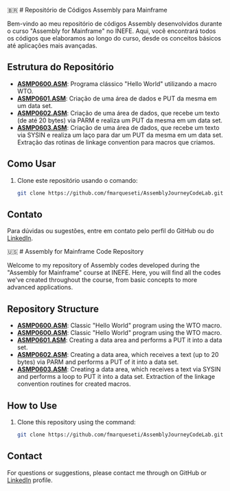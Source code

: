 🇧🇷 # Repositório de Códigos Assembly para Mainframe

Bem-vindo ao meu repositório de códigos Assembly desenvolvidos durante o curso "Assembly for Mainframe" no INEFE. Aqui, você encontrará todos os códigos que elaboramos ao longo do curso, desde os conceitos básicos até aplicações mais avançadas.

## Estrutura do Repositório

- **[ASMP0600.ASM](https://github.com/fmarqueseti/AssemblyJourneyCodeLab/blob/main/ASMP0600.ASM)**: Programa clássico "Hello World" utilizando a macro WTO.
- **[ASMP0601.ASM](https://github.com/fmarqueseti/AssemblyJourneyCodeLab/blob/main/ASMP0601.ASM)**: Criação de uma área de dados e PUT da mesma em um data set.
- **[ASMP0602.ASM](https://github.com/fmarqueseti/AssemblyJourneyCodeLab/blob/main/ASMP0602.ASM)**: Criação de uma área de dados, que recebe um texto (de até 20 bytes) via PARM e realiza um PUT da mesma em um data set.
- **[ASMP0603.ASM](https://github.com/fmarqueseti/AssemblyJourneyCodeLab/blob/main/ASMP0603.ASM)**: Criação de uma área de dados, que recebe um texto via SYSIN e realiza um laço para dar um PUT da mesma em um data set. Extração das rotinas de linkage convention para macros que criamos.

## Como Usar

1. Clone este repositório usando o comando:
   ```bash
   git clone https://github.com/fmarqueseti/AssemblyJourneyCodeLab.git

## Contato

Para dúvidas ou sugestões, entre em contato pelo perfil do GitHub ou do [LinkedIn](http://www.linkedin.com/in/fmrqs/).

🇺🇸 # Assembly for Mainframe Code Repository

Welcome to my repository of Assembly codes developed during the "Assembly for Mainframe" course at INEFE. Here, you will find all the codes we've created throughout the course, from basic concepts to more advanced applications.

## Repository Structure
- **[ASMP0600.ASM](https://github.com/fmarqueseti/AssemblyJourneyCodeLab/blob/main/ASMP0600.ASM)**: Classic "Hello World" program using the WTO macro.
- **[ASMP0600.ASM](https://github.com/fmarqueseti/AssemblyJourneyCodeLab/blob/main/ASMP0600.ASM)**: Classic "Hello World" program using the WTO macro.
- **[ASMP0601.ASM](https://github.com/fmarqueseti/AssemblyJourneyCodeLab/blob/main/ASMP0601.ASM)**: Creating a data area and performs a PUT it into a data set.
- **[ASMP0602.ASM](https://github.com/fmarqueseti/AssemblyJourneyCodeLab/blob/main/ASMP0602.ASM)**: Creating a data area, which receives a text (up to 20 bytes) via PARM and performs a PUT of it into a data set.
- **[ASMP0603.ASM](https://github.com/fmarqueseti/AssemblyJourneyCodeLab/blob/main/ASMP0603.ASM)**: Creating a data area, which receives a text via SYSIN and performs a loop to PUT it into a data set. Extraction of the linkage convention routines for created macros.

## How to Use

1. Clone this repository using the command:
   ```bash
   git clone https://github.com/fmarqueseti/AssemblyJourneyCodeLab.git
   
## Contact

For questions or suggestions, please contact me through on GitHub or [LinkedIn](http://www.linkedin.com/in/fmrqs/) profile.
